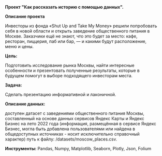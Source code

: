 **Проект "Как рассказать историю с помощью данных".**

**Описание проекта**

Инвесторы из фонда «Shut Up and Take My Money» решили попробовать себя в новой области и открыть заведение общественного питания в Москве. Заказчики ещё не знают, что это будет за место: кафе, ресторан, пиццерия, паб или бар, — и какими будут расположение, меню и цены.

**Цель:**

Подготовить исследование рынка Москвы, найти интересные особенности и презентовать полученные результаты, которые в будущем помогут в выборе подходящего инвесторам места.

**Задача:**

Сделать презентацию информативной и лаконичной.

**Описание данных:**

доступен датасет с заведениями общественного питания Москвы, составленный на основе данных сервисов Яндекс Карты и Яндекс Бизнес на лето 2022 года (информация, размещённая в сервисе Яндекс Бизнес, могла быть добавлена пользователями или найдена в общедоступных источниках - носит исключительно справочный характер)
путь к файлу: /datasets/moscow_places.csv.

**Инструменты:**
Pandas, Numpy, Matplotlib, Seaborn, Plotly, Json, Folium
